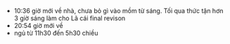 - 10:36 giờ mới về nhà, chưa bỏ gì vào mồm từ sáng. Tối qua thức tận hơn 3 giờ sáng làm cho Lã cái final revison
- 20:54 giờ mới về
- ngủ từ 11h30 đến 5h30 chiều